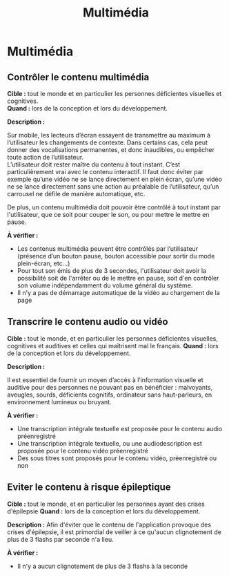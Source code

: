 ﻿---
title: "Multimédia"
---

# Multimédia

## Contrôler le contenu multimédia

**Cible&nbsp;:** tout le monde et en particulier les personnes déficientes visuelles et cognitives.  
**Quand&nbsp;:** lors de la conception et lors du développement.

**Description&nbsp;:** 

Sur mobile, les lecteurs d’écran essayent de transmettre au maximum à l’utilisateur les changements de contexte. Dans certains cas, cela peut donner des vocalisations permanentes, et donc inaudibles, ou empêcher toute action de l’utilisateur.  
L’utilisateur doit rester maître du contenu à tout instant. C’est particulièrement vrai avec le contenu interactif. Il faut donc éviter par exemple qu’une vidéo ne se lance directement en plein écran, qu’une vidéo ne se lance directement sans une action au préalable de l’utilisateur, qu’un carrousel ne défile de manière automatique, etc.

De plus, un contenu multimédia doit pouvoir être contrôlé à tout instant par l'utilisateur, que ce soit pour couper le son, ou pour mettre le mettre en pause.

**À vérifier&nbsp;:**

- Les contenus multimédia peuvent être contrôlés par l’utilisateur (présence d’un bouton pause, bouton accessible pour sortir du mode plein-écran, etc...)
- Pour tout son émis de plus de 3 secondes, l'utilisateur doit avoir la possibilité soit de l'arrêter ou de le mettre en pause, soit d'en contrôler son volume indépendamment du volume général du système.
- Il n'y a pas de démarrage automatique de la vidéo au chargement de la page


## Transcrire le contenu audio ou vidéo

**Cible&nbsp;:** tout le monde, et en particulier les personnes déficientes visuelles, cognitives et auditives et celles qui maîtrisent mal le français.
**Quand&nbsp;:** lors de la conception et lors du développement.

**Description&nbsp;:** 

Il est essentiel de fournir un moyen d’accès à l’information visuelle et auditive pour des personnes ne pouvant pas en bénéficier : malvoyants, aveugles, sourds, déficients cognitifs, ordinateur sans haut-parleurs, en environnement lumineux ou bruyant.

**À vérifier&nbsp;:**

- Une transcription intégrale textuelle est proposée pour le contenu audio préenregistré
- Une transcription intégrale textuelle, ou une audiodescription est proposée pour le contenu vidéo préenregistré
- Des sous titres sont proposés pour le contenu vidéo, préenregistré ou non


## Eviter le contenu à risque épileptique

**Cible&nbsp;:** tout le monde, et en particulier les personnes ayant des crises d'épilepsie
**Quand&nbsp;:** lors de la conception et lors du développement.

**Description&nbsp;:** 
Afin d'éviter que le contenu de l'application provoque des crises d'épilepsie, il est primordial de veiller à ce qu'aucun clignotement de plus de 3 flashs par seconde n'a lieu.

**À vérifier&nbsp;:**
- Il n'y a aucun clignotement de plus de 3 flashs à la seconde